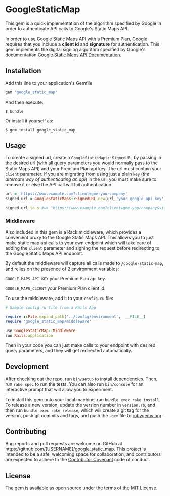 # GoogleStaticMap


This gem is a quick implementation of the algorithm specified by Google in order to authenticate API calls to Google's Static Maps API.

In order to use Google Static Maps API with a Premium Plan, Google requires that you include a **client id** and **signature** for authentication.  This gem implements the digital signing algorithm specified by Google's documentation [Google Static Maps API Documentation](https://developers.google.com/maps/documentation/static-maps/get-api-key#client-id).



## Installation

Add this line to your application's Gemfile:

```ruby
gem 'google_static_map'
```

And then execute:

    $ bundle

Or install it yourself as:

    $ gem install google_static_map

## Usage


To create a signed url, create a `GoogleStaticMaps::SignedURL` by passing in the desired url (with all query parameters you would normally pass to the Static Maps API) and your Premium Plan api key.  The url must contain your `client` parameter.  If you are migrating from using just a plain `key` (*the alternate way of authenticating an api*) in the url, you must make sure to remove it or else the API call will fail authentication.

```ruby
url = 'https://www.example.com?client=gme-yourcompany'
signed_url = GoogleStaticMaps::SignedURL.new(url,'your_google_api_key')

signed_url.to_s #=> "https://www.example.com?client=gme-yourcompany&signature=yXfNZ_fDBaOPoZ6wN4_bHNr8Hvc=\n"
```

### Middleware

Also included in this gem is a Rack middleware, which provides a convenient proxy to the Google Static Maps API.  This allows you to just make static map api calls to your own endpoint which will take care of adding the `client` parameter and signing the request before redirecting to the Google Static Maps API endpoint.

By default the middleware will capture all calls made to `/google-static-map`, and relies on the presence of 2 environment variables:

`GOOGLE_MAPS_API_KEY` your Premium Plan api key.

`GOOGLE_MAPS_CLIENT` your Premium Plan client id.

To use the middleware, add it to your `config.ru` file:

```ruby
# Sample config.ru file from a Rails App

require ::File.expand_path('../config/environment',  __FILE__)
require 'google_static_map/middleware'

use GoogleStaticMap::Middleware
run Rails.application

```

Then in your code you can just make calls to your endpoint with desired query parameters, and they will get redirected automatically.

## Development

After checking out the repo, run `bin/setup` to install dependencies. Then, run `rake spec` to run the tests. You can also run `bin/console` for an interactive prompt that will allow you to experiment.

To install this gem onto your local machine, run `bundle exec rake install`. To release a new version, update the version number in `version.rb`, and then run `bundle exec rake release`, which will create a git tag for the version, push git commits and tags, and push the `.gem` file to [rubygems.org](https://rubygems.org).

## Contributing

Bug reports and pull requests are welcome on GitHub at https://github.com/[USERNAME]/google_static_map. This project is intended to be a safe, welcoming space for collaboration, and contributors are expected to adhere to the [Contributor Covenant](http://contributor-covenant.org) code of conduct.


## License

The gem is available as open source under the terms of the [MIT License](http://opensource.org/licenses/MIT).
